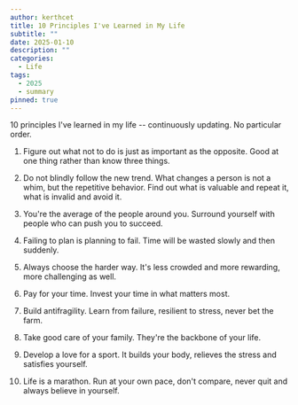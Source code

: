 ```yaml
---
author: kerthcet
title: 10 Principles I've Learned in My Life
subtitle: ""
date: 2025-01-10
description: ""
categories:
  - Life
tags:
  - 2025
  - summary
pinned: true
---
```


10 principles I've learned in my life -- continuously updating. No particular order.

1. Figure out what not to do is just as important as the opposite. Good at one thing rather than know three things.

2. Do not blindly follow the new trend. What changes a person is not a whim, but the repetitive behavior. Find out what is valuable and repeat it, what is invalid and avoid it.

3. You're the average of the people around you. Surround yourself with people who can push you to succeed.

4. Failing to plan is planning to fail. Time will be wasted slowly and then suddenly.

5. Always choose the harder way. It's less crowded and more rewarding, more challenging as well.

6. Pay for your time. Invest your time in what matters most.

7. Build antifragility. Learn from failure, resilient to stress, never bet the farm.

8. Take good care of your family. They're the backbone of your life.

9. Develop a love for a sport. It builds your body, relieves the stress and satisfies yourself.

10. Life is a marathon. Run at your own pace, don't compare, never quit and always believe in yourself.
